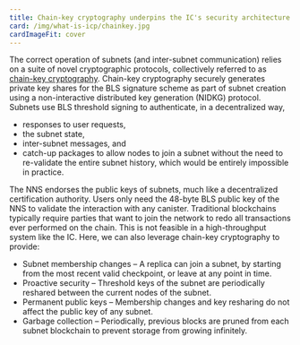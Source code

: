 ```yaml
---
title: Chain-key cryptography underpins the IC's security architecture
card: /img/what-is-icp/chainkey.jpg
cardImageFit: cover
---
```

The correct operation of subnets (and inter-subnet communication) relies on a suite of novel cryptographic protocols, collectively referred to as [chain-key cryptography](/how-it-works/chain-key-technology/). Chain-key cryptography securely generates private key shares for the BLS signature scheme as part of subnet creation using a non-interactive distributed key generation (NIDKG) protocol. Subnets use BLS threshold signing to authenticate, in a decentralized way,
- responses to user requests,
- the subnet state,
- inter-subnet messages, and
- catch-up packages to allow nodes to join a subnet without the need to re-validate the entire subnet history, which would be entirely impossible in practice.

The NNS endorses the public keys of subnets, much like a decentralized certification authority. Users only need the 48-byte BLS public key of the NNS to validate the interaction with any canister.
Traditional blockchains typically require parties that want to join the network to redo all transactions ever performed on the chain. This is not feasible in a high-throughput system like the IC. Here, we can also leverage chain-key cryptography to provide:

- Subnet membership changes – A replica can join a subnet, by starting from the most recent valid checkpoint, or leave at any point in time.
- Proactive security – Threshold keys of the subnet are periodically reshared between the current nodes of the subnet.
- Permanent public keys – Membership changes and key resharing do not affect the public key of any subnet.
- Garbage collection – Periodically, previous blocks are pruned from each subnet blockchain to prevent storage from growing infinitely.
